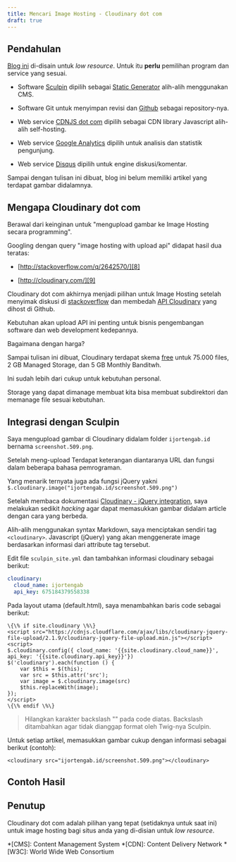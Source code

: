 ```yaml
---
title: Mencari Image Hosting - Cloudinary dot com
draft: true
---
```


## Pendahulan

[Blog ini][1] di-disain untuk *low resource*. Untuk itu **perlu** pemilihan program dan service yang sesuai.

 - Software [Sculpin][2] dipilih sebagai [Static Generator][3] alih-alih menggunakan CMS. 
 
 - Software Git untuk menyimpan revisi dan [Github][4] sebagai repository-nya.

 - Web service [CDNJS dot com][5] dipilih sebagai CDN library Javascript alih-alih self-hosting.

 - Web service [Google Analytics][6] dipilih untuk analisis dan statistik pengunjung.
 
 - Web service [Disqus][7] dipilih untuk engine diskusi/komentar.

Sampai dengan tulisan ini dibuat, blog ini belum memiliki artikel yang terdapat gambar didalamnya.

## Mengapa Cloudinary dot com

Berawal dari keinginan untuk "mengupload gambar ke Image Hosting secara programming". 

Googling dengan query "image hosting with upload api" didapat hasil dua teratas:

 - [http://stackoverflow.com/q/2642570/][8]

 - [http://cloudinary.com/][9]
 
Cloudinary dot com akhirnya menjadi pilihan untuk Image Hosting setelah menyimak diskusi di [stackoverflow][8] dan membedah [API Cloudinary][10] yang dihost di Github.

Kebutuhan akan upload API ini penting untuk bisnis pengembangan software dan web development kedepannya.

Bagaimana dengan harga?

Sampai tulisan ini dibuat, Cloudinary terdapat skema [free][11] untuk 75.000 files, 2 GB Managed Storage, dan 5 GB Monthly Banditwh.

Ini sudah lebih dari cukup untuk kebutuhan personal.

Storage yang dapat dimanage membuat kita bisa membuat subdirektori dan memanage file sesuai kebutuhan.

## Integrasi dengan Sculpin

Saya mengupload gambar di Cloudinary didalam folder `ijortengab.id` bernama `screenshot.509.png`. 

Setelah meng-upload Terdapat keterangan diantaranya URL dan fungsi dalam beberapa bahasa pemrograman.

Yang menarik ternyata juga ada fungsi jQuery yakni `$.cloudinary.image("ijortengab.id/screenshot.509.png")`

Setelah membaca dokumentasi [Cloudinary - jQuery integration][12], saya melakukan sedikit *hacking* agar dapat memasukkan gambar didalam article dengan cara yang berbeda.

Alih-alih menggunakan syntax Markdown, saya menciptakan sendiri tag `<cloudinary>`. Javascript (jQuery) yang akan menggenerate image berdasarkan informasi dari attribute tag tersebut.

Edit file `sculpin_site.yml` dan tambahkan informasi cloudinary sebagai berikut:

```yml
cloudinary:
  cloud_name: ijortengab
  api_key: 675184379558338
```

Pada layout utama (default.html), saya menambahkan baris code sebagai berikut:

```twig
\{\% if site.cloudinary \%\}
<script src="https://cdnjs.cloudflare.com/ajax/libs/cloudinary-jquery-file-upload/2.1.9/cloudinary-jquery-file-upload.min.js"></script>
<script>
$.cloudinary.config({ cloud_name: '{{site.cloudinary.cloud_name}}', api_key: '{{site.cloudinary.api_key}}'})
$('cloudinary').each(function () {
    var $this = $(this);
    var src = $this.attr('src');
    var image = $.cloudinary.image(src)
    $this.replaceWith(image);
});
</script>
\{\% endif \%\}
```

> Hilangkan karakter backslash "\" pada code diatas. Backslash ditambahkan agar tidak dianggap format oleh Twig-nya Sculpin.

Untuk setiap artikel, memasukkan gambar cukup dengan informasi sebagai berikut (contoh):

```
<cloudinary src="ijortengab.id/screenshot.509.png"></cloudinary>
```

## Contoh Hasil

<cloudinary src="ijortengab.id/screenshot.509.png"></cloudinary>

## Penutup

Cloudinary dot com adalah pilihan yang tepat (setidaknya untuk saat ini) untuk image hosting bagi situs anda yang di-disian untuk *low resource*.

[1]: http://ijortengab.id/
[2]: https://sculpin.io/
[3]: http://www.staticgen.com/
[4]: https://github.com/ijortengab/ijortengab.id/
[5]: https://cdnjs.com/
[6]: https://www.google.com/analytics/
[7]: https://disqus.com/
[8]: http://stackoverflow.com/q/2642570/
[9]: https://cloudinary.com/
[10]: https://github.com/cloudinary/
[11]: http://cloudinary.com/pricing
[12]: http://cloudinary.com/documentation/jquery_integration

*[CMS]: Content Management System
*[CDN]: Content Delivery Network
*[W3C]:  World Wide Web Consortium
